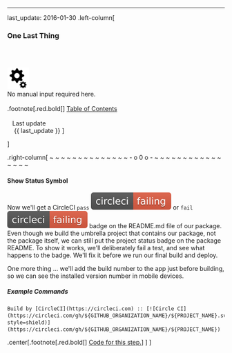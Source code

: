 ---
last_update: 2016-01-30
 .left-column[
  ### One Last Thing
  <br /><br /><div class='input_type_indicator'><img src='./fragments/loader.png' /><br />No manual input required here.</div><br />
.footnote[.red.bold[] [
Table of Contents](./)
<br />
<br />&nbsp; &nbsp;Last update
<br />&nbsp; &nbsp; {{ last_update  }}
]
<!-- H -->]
.right-column[
~ ~ ~ ~ ~ ~ ~ ~ ~ ~ ~ ~ ~ ~ - o 0 o - ~ ~ ~ ~ ~ ~ ~ ~ ~ ~ ~ ~ ~ ~ ~ ~

#### Show Status Symbol

Now we'll get a CircleCI ```pass``` <img src='./fragments/failing.svg' /> or ```fail``` <img src='./fragments/failing.svg' /> badge on the README.md file of our package.  Even though we build the umbrella project that contains our package, not the package itself, we can still put the project status badge on the package README. To show it works, we'll deliberately fail a test, and see what happens to the badge.  We'll fix it before we run our final build and deploy.

One more thing ... we'll add the build number to the app just before building, so we can see the installed version number in mobile devices. 

##### Example Commands
```http
Build by [CircleCI](https://circleci.com) :: [![Circle CI](https://circleci.com/gh/${GITHUB_ORGANIZATION_NAME}/${PROJECT_NAME}.svg?style=shield)](https://circleci.com/gh/${GITHUB_ORGANIZATION_NAME}/${PROJECT_NAME})
```


<!-- B -->
.center[.footnote[.red.bold[] <a href="https://github.com/martinhbramwell/Meteor-CI-Tutorial/blob/master/Tutorial10_AutomatedDeployment/AutomatedDeployment_functions.sh#L485" target="_blank">Code for this step.</a>] ]
]
